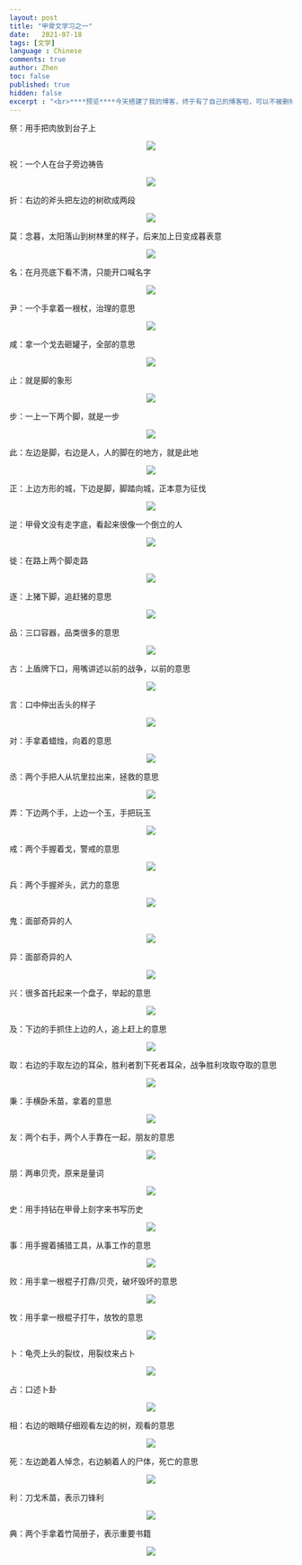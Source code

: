 ```yaml
---
layout: post
title: "甲骨文学习之一"
date:   2021-07-18
tags: [文学]
language : Chinese
comments: true
author: Zhen
toc: false
published: true
hidden: false
excerpt : "<br>****预览****今天搭建了我的博客，终于有了自己的博客啦，可以不被删帖不被封号没有敏感词了 ：）<br><br>"
---
```

祭：用手把肉放到台子上
<p align="center"> <img src="{{ site.imageurl }}/甲骨文学习1.png"> </p> 
祝：一个人在台子旁边祷告
<p align="center"> <img src="{{ site.imageurl }}/甲骨文学习2.png"> </p> 
折：右边的斧头把左边的树砍成两段
<p align="center"> <img src="{{ site.imageurl }}/甲骨文学习3.png"> </p> 
莫：念暮，太阳落山到树林里的样子，后来加上日变成暮表意
<p align="center"> <img src="{{ site.imageurl }}/甲骨文学习4.png"> </p> 
名：在月亮底下看不清，只能开口喊名字
<p align="center"> <img src="{{ site.imageurl }}/甲骨文学习5.png"> </p> 
尹：一个手拿着一根杖，治理的意思
<p align="center"> <img src="{{ site.imageurl }}/甲骨文学习6.png"> </p> 
咸：拿一个戈去砸罐子，全部的意思
<p align="center"> <img src="{{ site.imageurl }}/甲骨文学习7.png"> </p> 
止：就是脚的象形
<p align="center"> <img src="{{ site.imageurl }}/甲骨文学习8.png"> </p> 
步：一上一下两个脚，就是一步
<p align="center"> <img src="{{ site.imageurl }}/甲骨文学习9.png"> </p> 
此：左边是脚，右边是人，人的脚在的地方，就是此地
<p align="center"> <img src="{{ site.imageurl }}/甲骨文学习10.png"> </p> 
正：上边方形的城，下边是脚，脚踏向城，正本意为征伐
<p align="center"> <img src="{{ site.imageurl }}/甲骨文学习11.png"> </p> 
逆：甲骨文没有走字底，看起来很像一个倒立的人
<p align="center"> <img src="{{ site.imageurl }}/甲骨文学习12.png"> </p> 
徙：在路上两个脚走路
<p align="center"> <img src="{{ site.imageurl }}/甲骨文学习13.png"> </p> 
逐：上猪下脚，追赶猪的意思
<p align="center"> <img src="{{ site.imageurl }}/甲骨文学习14.png"> </p> 
品：三口容器，品类很多的意思
<p align="center"> <img src="{{ site.imageurl }}/甲骨文学习15.png"> </p> 
古：上盾牌下口，用嘴讲述以前的战争，以前的意思
<p align="center"> <img src="{{ site.imageurl }}/甲骨文学习16.png"> </p> 
言：口中伸出舌头的样子
<p align="center"> <img src="{{ site.imageurl }}/甲骨文学习17.png"> </p> 
对：手拿着蜡烛，向着的意思
<p align="center"> <img src="{{ site.imageurl }}/甲骨文学习18.png"> </p> 
丞：两个手把人从坑里拉出来，拯救的意思
<p align="center"> <img src="{{ site.imageurl }}/甲骨文学习19.png"> </p> 
弄：下边两个手，上边一个玉，手把玩玉
<p align="center"> <img src="{{ site.imageurl }}/甲骨文学习20.png"> </p> 
戒：两个手握着戈，警戒的意思
<p align="center"> <img src="{{ site.imageurl }}/甲骨文学习21.png"> </p> 
兵：两个手握斧头，武力的意思
<p align="center"> <img src="{{ site.imageurl }}/甲骨文学习22.png"> </p> 
鬼：面部奇异的人
<p align="center"> <img src="{{ site.imageurl }}/甲骨文学习23.png"> </p> 
异：面部奇异的人
<p align="center"> <img src="{{ site.imageurl }}/甲骨文学习24.png"> </p> 
兴：很多首托起来一个盘子，举起的意思
<p align="center"> <img src="{{ site.imageurl }}/甲骨文学习25.png"> </p> 
及：下边的手抓住上边的人，追上赶上的意思
<p align="center"> <img src="{{ site.imageurl }}/甲骨文学习26.png"> </p> 
取：右边的手取左边的耳朵，胜利者割下死者耳朵，战争胜利攻取夺取的意思
<p align="center"> <img src="{{ site.imageurl }}/甲骨文学习27.png"> </p> 
秉：手横卧禾苗，拿着的意思
<p align="center"> <img src="{{ site.imageurl }}/甲骨文学习28.png"> </p> 
友：两个右手，两个人手靠在一起，朋友的意思
<p align="center"> <img src="{{ site.imageurl }}/甲骨文学习29.png"> </p> 
朋：两串贝壳，原来是量词
<p align="center"> <img src="{{ site.imageurl }}/甲骨文学习30.png"> </p> 
史：用手持钻在甲骨上刻字来书写历史
<p align="center"> <img src="{{ site.imageurl }}/甲骨文学习31.png"> </p> 
事：用手握着捕猎工具，从事工作的意思
<p align="center"> <img src="{{ site.imageurl }}/甲骨文学习32.png"> </p> 
败：用手拿一根棍子打鼎/贝壳，破坏毁坏的意思
<p align="center"> <img src="{{ site.imageurl }}/甲骨文学习33.png"> </p> 
牧：用手拿一根棍子打牛，放牧的意思
<p align="center"> <img src="{{ site.imageurl }}/甲骨文学习34.png"> </p> 
卜：龟壳上头的裂纹，用裂纹来占卜
<p align="center"> <img src="{{ site.imageurl }}/甲骨文学习35.png"> </p> 
占：口述卜卦
<p align="center"> <img src="{{ site.imageurl }}/甲骨文学习36.png"> </p> 
相：右边的眼睛仔细观看左边的树，观看的意思
<p align="center"> <img src="{{ site.imageurl }}/甲骨文学习37.png"> </p> 
死：左边跪着人悼念，右边躺着人的尸体，死亡的意思
<p align="center"> <img src="{{ site.imageurl }}/甲骨文学习38.png"> </p> 
利：刀戈禾苗，表示刀锋利
<p align="center"> <img src="{{ site.imageurl }}/甲骨文学习39.png"> </p> 
典：两个手拿着竹简册子，表示重要书籍
<p align="center"> <img src="{{ site.imageurl }}/甲骨文学习40.png"> </p> 













<!--stackedit_data:
eyJoaXN0b3J5IjpbMTcwNDMxODE1OSwtNjI4NDIwNzA3LC05OT
I1MTQ0NjEsMTIwOTUwMTE1NiwtODY4Mzk1NTgzLC01NTUwNjk4
NzMsLTgyNTQ0OTc0MSwtMTY2NDI5OTA2NCwtMjgwMDM3MzI4LC
0zMjkwNDUwNDMsLTgzNjQxNDQ4NiwxNTY2NzU3ODcxXX0=
-->